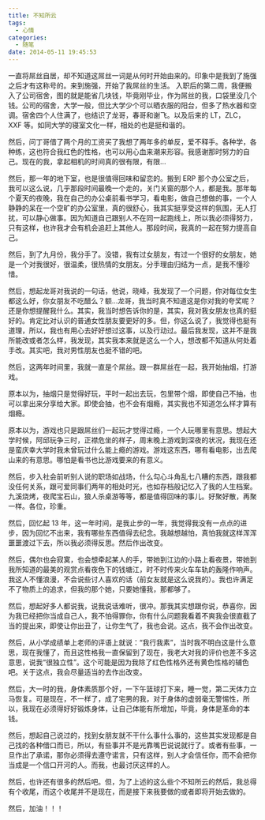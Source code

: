 ```yaml
---
title: 不知所云 
tags:
  - 心情
categories:
  - 随笔
date: 2014-05-11 19:45:53
---
```


一直将屌丝自居，却不知道这屌丝一词是从何时开始由来的。印象中是我到了施强之后才有这称号的。来到施强，开始了我屌丝的生活。
入职后的第二周，我便搬入了公司宿舍，图的就是能省几块钱，毕竟刚毕业，作为屌丝的我，口袋里没几个钱。公司的宿舍，大学一般，但比大学少个可以晒衣服的阳台，但多了热水器和空调。宿舍四个人住满了，也结识了龙哥，春哥和谢飞。以及后来的 LT，ZLC，XXF 等。如同大学的寝室文化一样，相处的也是挺和谐的。

然后，问丁哥借了两个月的工资买了我想了两年多的单反，爱不释手。各种学，各种练，这也符合我红色的性格，也可以用心血来潮来形容。我感谢那时努力的自己。现在的我，拿起相机的时间真的很有限，有限...

然后，那一年的地下室，也是很值得回味和留恋的。搬到 ERP 那个办公室之后，我可以这么说，几乎那段时间最晚一个走的，关门关窗的那个人，都是我。那年每个夏天的夜晚，我在自己的办公桌前看书学习，看电影，做自己想做的事，一个人静静的呆在一个空旷的办公室里，真的很舒心，我其实挺享受这样的氛围，无人打扰，可以静心做事。因为知道自己跟别人不在同一起跑线上，所以我必须得努力，只有这样，也许我才会有机会追赶上其他人。那段时间，我真的一起在努力提高自己。

然后，到了九月份，我分手了。没错，我有过女朋友，有过一个很好的女朋友，她是一个对我很好，很温柔，很热情的女朋友。分手理由归结为一点，是我不懂珍惜。

然后，想起龙哥对我说的一句话，他说，晓峰，我发现了一个问题，你对每位女生都这么好，你女朋友不吃醋么？额...龙哥，我当时真不知道这是你对我的夸奖呢？还是你想提醒我什么。其实，我当时想告诉你的是，其实，我对我女朋友也真的挺好的。肯定比对认识的普通女性朋友要更好的多。但，你这么说了，我觉得也挺有道理，所以，我也有用心去好好想过这事，以及行动过。最后我发现，这并不是我所能改或者怎么样，我发现，其实我本来就是这么一个人，想改都不知道从何处着手改。其实吧，我对男性朋友也挺不错的吧。

<!-- more -->

然后，这两年时间里，我就一直是个屌丝。跟一群屌丝在一起，我开始抽烟，打游戏。

原本以为，抽烟只是觉得好玩，平时一起出去玩，包里带个烟，即使自己不抽，也可以拿出来分享给大家。即使会抽，也不会有烟瘾，其实我也不知道怎么样才算有烟瘾。

原本以为，游戏也只是跟屌丝们一起玩才觉得过瘾，一个人玩哪里有意思。想起大学时候，阿邱玩争三时，正襟危坐的样子，周末晚上游戏到深夜的状况，我现在还是蛮庆幸大学时我未曾玩过什么能上瘾的游戏。游戏这东西，哪有看电影，出去爬山来的有意思。哪怕是看书也比游戏要来的有意义。

然后，步入社会前听别人说的职场如战场，什么勾心斗角乱七八糟的东西，跟我都没任何关系，跟可爱同事们两年的相处时光，也如存档般记忆入了我的人生档案。九溪烧烤，夜爬宝石山，狼人杀桌游等等，都是值得回味的事儿。好聚好散，再聚一样。各位，珍重。

然后，回忆起 13 年，这一年时间，是我止步的一年，我觉得我没有一点点的进步，因为回忆不出来，我有哪些东西值得去纪念。我越想越怕，真怕我就这样浑浑噩噩渡过下去，所以我必须得反思。然后作出改变。

然后，偶尔也会寂寞，也会想牵起某人的手，带她到江边的小路上看夜景，带她到我所知道的最美的观赏点看夜色下的钱塘江，时不时传来火车车轨的轰隆作响声。我这人不懂浪漫，不会说些讨人喜欢的话（前女友就是这么说我的）。我也许满足不了物质上的追求，但我的那个她，只要她懂我，那都够了。

然后，想起好多人都说我，说我说话难听，很冲。那我其实想跟你说，恭喜你，因为我已经把你当成自己人，我不怕得罪你，你有什么问题我看着不爽我会很直截了当的提出来，即使让你出丑了，让你生气了，我也会说。这点，我不会作出改变。

然后，从小学成绩单上老师的评语上就说：“我行我素”，当时我不明白这是什么意思，现在我懂了，而且这性格我一直保留到了现在，我老大对我的评价也差不多这意思，说我“很独立性”。这个可能是因为我除了红色性格外还有黄色性格的辅色吧。关于这点，我会尽量适当的去作出改变。

然后，大一时的我，身体素质那个好，一下午篮球打下来，睡一觉，第二天体力立马恢复。可是现在，不一样了，成了宅男的我，对于身体的虚弱毫无警惕性，所以，我现在必须得好好锻炼身体，让自己体能有所增加，毕竟，身体是革命的本钱。

然后，想起自己说过的，找到女朋友就不干什么事什么事的，这些其实发现都是自己找的各种借口而已，所以，有些事并不是光靠嘴巴说说就行了。或者有些事，一旦作出了承诺，那你必须得去遵守诺言，只有这样，别人才会信任你，而不会把你当成是一个信口开河的人。而我，也最讨厌这样的人。

然后，也许还有很多的然后吧。但，为了上述的这么些个不知所云的然后，我总得有个收尾，而这个收尾并不是现在，而是接下来我要做的或者即将开始去做的。

然后，加油！！！

